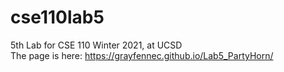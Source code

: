 # cse110lab5
5th Lab for CSE 110 Winter 2021, at UCSD  
The page is here: https://grayfennec.github.io/Lab5_PartyHorn/
